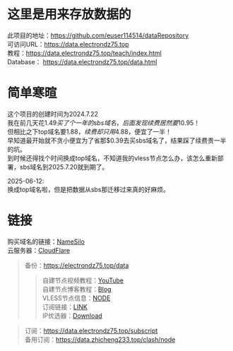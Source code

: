 # 这里是用来存放数据的
此项目的地址：<https://github.com/euser114514/dataRepository>  
可访问URL：<https://data.electrondz75.top>  
教程：<https://data.electrondz75.top/teach/index.html>  
Database： <https://data.electrondz75.top/data.html>


# 简单寒暄  
这个项目的创建时间为2024.7.22  
我在前几天花$1.49买了个一年的sbs域名，后面发现续费居然要$10.95！  
但相比之下top域名要$1.88，续费却只用$4.88，便宜了一半！  
早知道最开始就不贪小便宜为了省那$0.39去买sbs域名了，结果踩了续费贵一半的坑。  
到时候还得找个时间换成top域名，不知道我的vless节点怎么办，该怎么重新部署，sbs域名到2025.7.20就到期了。  

2025-06-12:  
换成top域名啦，但是把数据从sbs那迁移过来真的好麻烦。

# 链接  
购买域名的链接：[NameSilo](https://www.namesilo.com)  
云服务器：[CloudFlare](https://dash.cloudflare.com/)  
> 备份：<https://electrondz75.top/data>  
>> 自建节点视频教程：[YouTube](https://www.youtube.com/watch?v=sNOlsiwgCSA)  
>> 自建节点博客教程：[Blog](https://v2rayssr.com/worker-vless.html)  
>> VLESS节点信息：[NODE](https://vless.electrondz75.top/21b8ad5c-1b2f-48c7-b518-d69c5c03173a)  
>> 订阅链接：[LINK](https://vless2.electrondz75.top/c20e4a91-df69-49c9-a620-88ca1e00ca07)  
>> IP优选器：[Download](batch.zip)

> 订阅：<https://data.electrondz75.top/subscript>  
> 备用订阅：<https://data.zhicheng233.top/clash/node>

    

